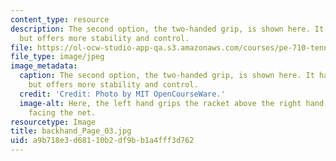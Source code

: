 ```yaml
---
content_type: resource
description: The second option, the two-handed grip, is shown here. It has less reach,
  but offers more stability and control.
file: https://ol-ocw-studio-app-qa.s3.amazonaws.com/courses/pe-710-tennis-spring-2007/a9b718e3d68110b2df9bb1a4fff3d762_backhand_Page_03.jpg
file_type: image/jpeg
image_metadata:
  caption: The second option, the two-handed grip, is shown here. It has less reach,
    but offers more stability and control.
  credit: 'Credit: Photo by MIT OpenCourseWare.'
  image-alt: Here, the left hand grips the racket above the right hand, with the palm
    facing the net.
resourcetype: Image
title: backhand_Page_03.jpg
uid: a9b718e3-d681-10b2-df9b-b1a4fff3d762
---
```


